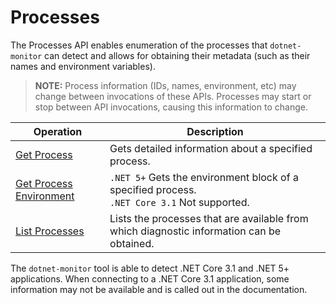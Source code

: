 # Processes

The Processes API enables enumeration of the processes that `dotnet-monitor` can detect and allows for obtaining their metadata (such as their names and environment variables).

> **NOTE:** Process information (IDs, names, environment, etc) may change between invocations of these APIs. Processes may start or stop between API invocations, causing this information to change.

| Operation | Description |
|---|---|
| [Get Process](processes-get.md) | Gets detailed information about a specified process. |
| [Get Process Environment](processes-env.md) | `.NET 5+` Gets the environment block of a specified process.<br/>`.NET Core 3.1` Not supported. |
| [List Processes](processes-list.md) | Lists the processes that are available from which diagnostic information can be obtained. |

The `dotnet-monitor` tool is able to detect .NET Core 3.1 and .NET 5+ applications. When connecting to a .NET Core 3.1 application, some information may not be available and is called out in the documentation.